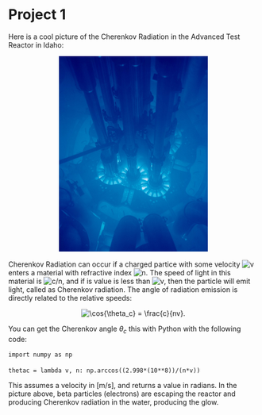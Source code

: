 # Project 1

Here is a cool picture of the Cherenkov Radiation in the Advanced Test Reactor in Idaho:
<p align="center">
  <img src="Advanced_Test_Reactor.jpg" width="300">
</p>

Cherenkov Radiation can occur if a charged partice with some velocity <img src="https://latex.codecogs.com/svg.image?v&space;" title="v " /> enters a material with refractive index <img src="https://latex.codecogs.com/svg.image?n" title="n" />. The speed of light in this material is <img src="https://latex.codecogs.com/svg.image?c/n" title="c/n" />, and if is value is less than <img src="https://latex.codecogs.com/svg.image?v&space;" title="v " />, then the particle will emit light, called as Cherenkov radiation. The angle of radiation emission is directly related to the relative speeds:

<p align="center">
<img src="https://latex.codecogs.com/svg.image?\cos{\theta_c}&space;=&space;\frac{c}{nv}." title="\cos{\theta_c} = \frac{c}{nv}." />
</p>

You can get the Cherenkov angle $\theta_c$ this with Python with the following code:

```
import numpy as np

thetac = lambda v, n: np.arccos((2.998*(10**8))/(n*v))
```

This assumes a velocity in \[m/s], and returns a value in radians. In the picture above, beta particles (electrons) are escaping the reactor and producing Cherenkov radiation in the water, producing the glow. 
